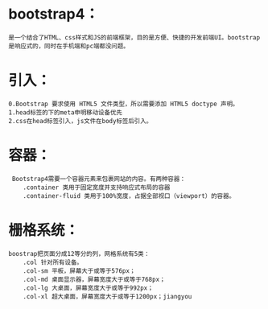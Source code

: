 # bootstrap4：
    是一个结合了HTML、css样式和JS的前端框架，目的是方便、快捷的开发前端UI。bootstrap是响应式的，同时在手机端和pc端都没问题。
# 引入：
    0.Bootstrap 要求使用 HTML5 文件类型，所以需要添加 HTML5 doctype 声明。
    1.head标签的下的meta申明移动设备优先
    2.css在head标签引入，js文件在body标签后引入。
    
# 容器：
     Bootstrap4需要一个容器元素来包裹网站的内容。有两种容器：
        .container 类用于固定宽度并支持响应式布局的容器   
        .container-fluid 类用于100%宽度，占据全部视口（viewport）的容器。
        
# 栅格系统：
    boostrap把页面分成12等分的列，网格系统有5类：
        .col 针对所有设备。
        .col-sm 平板，屏幕大于或等于576px；
        .col-md 桌面显示器，屏幕宽度大于或等于768px；
        .col-lg 大桌面，屏幕宽度大于或等于992px；
        .col-xl 超大桌面，屏幕宽度大于或等于1200px；jiangyou
        
